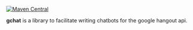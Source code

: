 [![Maven Central](https://img.shields.io/maven-central/v/de.martinpallmann.gchat/gchat-core_2.13.svg)](https://search.maven.org/search?q=g:de.martinpallmann.gchat)

**gchat** is a library to facilitate writing chatbots for the google hangout api.